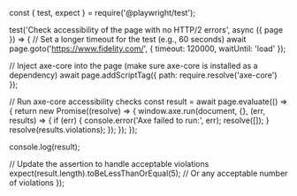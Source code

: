 const { test, expect } = require('@playwright/test');

test('Check accessibility of the page with no HTTP/2 errors', async ({ page }) => {
  // Set a longer timeout for the test (e.g., 60 seconds)
  await page.goto('https://www.fidelity.com/', { timeout: 120000, waitUntil: 'load' });

  // Inject axe-core into the page (make sure axe-core is installed as a dependency)
  await page.addScriptTag({ path: require.resolve('axe-core') });

  // Run axe-core accessibility checks
  const result = await page.evaluate(() => {
    return new Promise((resolve) => {
      window.axe.run(document, {}, (err, results) => {
        if (err) {
          console.error('Axe failed to run:', err);
          resolve([]);
        }
        resolve(results.violations);
      });
    });
  });

  console.log(result);

  // Update the assertion to handle acceptable violations
  expect(result.length).toBeLessThanOrEqual(5); // Or any acceptable number of violations
});



  

